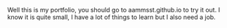
Well this is my portfolio, you should go to aammsst.github.io to try it out.
I know it is quite small, I have a lot of things to learn but I also need a job.
